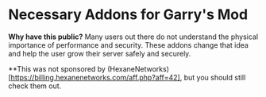 # Necessary Addons for Garry's Mod

**Why have this public?**
Many users out there do not understand the physical importance of performance and security. These addons change that idea and help the user grow their server safely and securely.

**This was not sponsored by (HexaneNetworks)[https://billing.hexanenetworks.com/aff.php?aff=42], but you should still check them out.